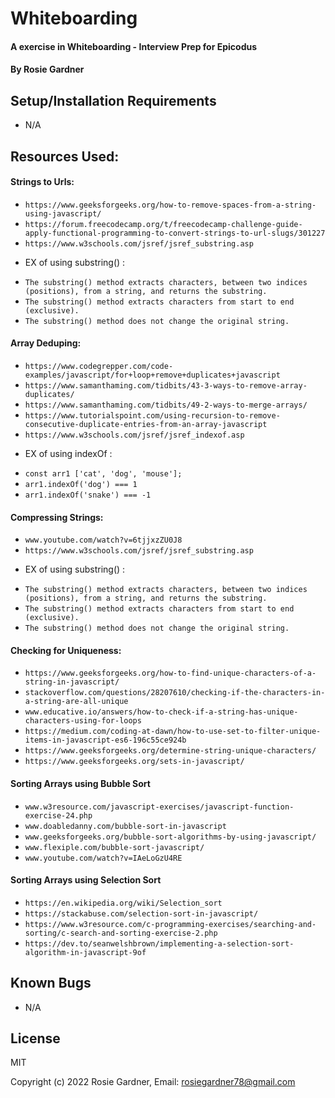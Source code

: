 # Whiteboarding

#### A exercise in Whiteboarding - Interview Prep for Epicodus
#### By Rosie Gardner

## Setup/Installation Requirements
* N/A

## Resources Used:

#### Strings to Urls:
* `https://www.geeksforgeeks.org/how-to-remove-spaces-from-a-string-using-javascript/`
* `https://forum.freecodecamp.org/t/freecodecamp-challenge-guide-apply-functional-programming-to-convert-strings-to-url-slugs/301227`
* `https://www.w3schools.com/jsref/jsref_substring.asp`
- EX of using substring() :
* `The substring() method extracts characters, between two indices (positions), from a string, and returns the substring.`
* `The substring() method extracts characters from start to end (exclusive).`
* `The substring() method does not change the original string.`

#### Array Deduping:
* `https://www.codegrepper.com/code-examples/javascript/for+loop+remove+duplicates+javascript`
* `https://www.samanthaming.com/tidbits/43-3-ways-to-remove-array-duplicates/`
* `https://www.samanthaming.com/tidbits/49-2-ways-to-merge-arrays/`
* `https://www.tutorialspoint.com/using-recursion-to-remove-consecutive-duplicate-entries-from-an-array-javascript`
* `https://www.w3schools.com/jsref/jsref_indexof.asp`
- EX of using indexOf :
* `const arr1 ['cat', 'dog', 'mouse'];`
* `arr1.indexOf('dog') === 1`
* `arr1.indexOf('snake') === -1`

#### Compressing Strings:
* `www.youtube.com/watch?v=6tjjxzZU0J8`
* `https://www.w3schools.com/jsref/jsref_substring.asp`
- EX of using substring() :
* `The substring() method extracts characters, between two indices (positions), from a string, and returns the substring.`
* `The substring() method extracts characters from start to end (exclusive).`
* `The substring() method does not change the original string.`

#### Checking for Uniqueness:
* `https://www.geeksforgeeks.org/how-to-find-unique-characters-of-a-string-in-javascript/`
* `stackoverflow.com/questions/28207610/checking-if-the-characters-in-a-string-are-all-unique`
* `www.educative.io/answers/how-to-check-if-a-string-has-unique-characters-using-for-loops`
* `https://medium.com/coding-at-dawn/how-to-use-set-to-filter-unique-items-in-javascript-es6-196c55ce924b`
* `https://www.geeksforgeeks.org/determine-string-unique-characters/`
* `https://www.geeksforgeeks.org/sets-in-javascript/`

#### Sorting Arrays using Bubble Sort
* `www.w3resource.com/javascript-exercises/javascript-function-exercise-24.php`
* `www.doabledanny.com/bubble-sort-in-javascript`
* `www.geeksforgeeks.org/bubble-sort-algorithms-by-using-javascript/`
* `www.flexiple.com/bubble-sort-javascript/`
* `www.youtube.com/watch?v=IAeLoGzU4RE`

#### Sorting Arrays using Selection Sort
* `https://en.wikipedia.org/wiki/Selection_sort`
* `https://stackabuse.com/selection-sort-in-javascript/`
* `https://www.w3resource.com/c-programming-exercises/searching-and-sorting/c-search-and-sorting-exercise-2.php`
* `https://dev.to/seanwelshbrown/implementing-a-selection-sort-algorithm-in-javascript-9of`

## Known Bugs

* N/A

## License

MIT

Copyright (c) 2022 Rosie Gardner, Email: <rosiegardner78@gmail.com>

